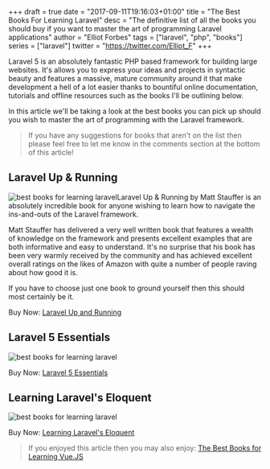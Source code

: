 +++
draft = true
date = "2017-09-11T19:16:03+01:00"
title = "The Best Books For Learning Laravel"
desc = "The definitive list of all the books you should buy if you want to master the art of programming Laravel applications"
author = "Elliot Forbes"
tags = ["laravel", "php", "books"]
series = ["laravel"]
twitter = "https://twitter.com/Elliot_F"
+++

Laravel 5 is an absolutely fantastic PHP based framework for building large websites. It's allows you to express your ideas and projects in syntactic beauty and features a massive, mature community around it that make development a hell of a lot easier thanks to bountiful online documentation, tutorials and offline resources such as the books I'll be outlining below. 

In this article we'll be taking a look at the best books you can pick up should you wish to master the art of programming with the Laravel framework.

> If you have any suggestions for books that aren't on the list then please feel free to let me know in the comments section at the bottom of this article! 

## Laravel Up & Running

<p><img src="/books/laravel-up-and-running.jpg" alt="best books for learning laravel" class="book-img" />Laravel Up &amp; Running by Matt Stauffer is an absolutely incredible book for anyone wishing to learn how to navigate the ins-and-outs of the Laravel framework. </p>

Matt Stauffer has delivered a very well written book that features a wealth of knowledge on the framework and presents excellent examples that are both informative and easy to understand. It's no surprise that his book has been very warmly received by the community and has achieved excellent overall ratings on the likes of Amazon with quite a number of people raving about how good it is.

If you have to choose just one book to ground yourself then this should most certainly be it. 

<div class="amazon-link">Buy Now: <a href="http://amzn.to/2wV6Iin">Laravel Up and Running</a></div>

## Laravel 5 Essentials

<p><img src="/books/laravel-5-essentials.jpg" alt="best books for learning laravel" class="book-img" /></p>

<div class="amazon-link">Buy Now: <a href="http://amzn.to/2gWRowq">Laravel 5 Essentials</a></div>

## Learning Laravel's Eloquent

<p><img src="/books/learning-laravels-eloquent.jpg" alt="best books for learning laravel" class="book-img" /></p>

<div class="amazon-link">Buy Now: <a href="http://amzn.to/2gYaQIU">Learning Laravel's Eloquent</a></div>

> If you enjoyed this article then you may also enjoy: [The Best Books for Learning Vue.JS](/javascript/best-books-learning-vuejs/)